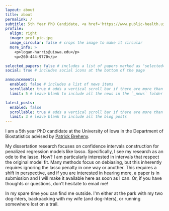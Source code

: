 ```yaml
---
layout: about
title: about
permalink: /
subtitle: 5th Year PhD Candidate, <a href='https://www.public-health.uiowa.edu/biostat/'>Department of Biostatistics</a>, University of Iowa
profile:
  align: right
  image: prof_pic.jpg
  image_circular: false # crops the image to make it circular
  more_info: >
    <p>logan-harris@uiowa.edu</p>
    <p>260-444-9770</p>

selected_papers: false # includes a list of papers marked as "selected={true}"
social: true # includes social icons at the bottom of the page

announcements:
  enabled: false # includes a list of news items
  scrollable: true # adds a vertical scroll bar if there are more than 3 news items
  limit: 5 # leave blank to include all the news in the `_news` folder

latest_posts:
  enabled: false
  scrollable: true # adds a vertical scroll bar if there are more than 3 new posts items
  limit: 3 # leave blank to include all the blog posts
---
```


I am a 5th year PhD candidate at the University of Iowa in the Department of Biostatistics advised by <a href='https://myweb.uiowa.edu/pbreheny/'>Patrick Breheny</a>.

My dissertation research focuses on confidence intervals construction for penalized regression models like lasso. Specifically, I see my research as an ode to the lasso. How? I am particularly interested in intervals that respect the original model fit. Many methods focus on debiasing, but this inherently requires ignoring the lasso penalty in one way or another. This requires a shift in perspective, and if you are interested in hearing more, a paper is in submission and I will make it available here as soon as I can. Or, if you have thoughts or questions, don't hesitate to email me!

In my spare time you can find me outside. I'm either at the park with my two dog-hters, backpacking with my wife (and dog-hters), or running somewhere lost on a trail.